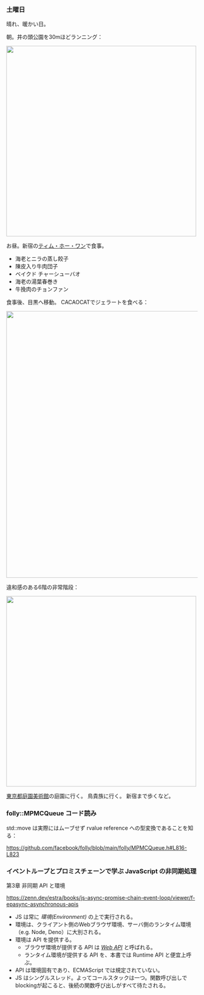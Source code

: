 ### 土曜日

晴れ、暖かい日。

朝。井の頭公園を30mほどランニング：

<img src="https://i.imgur.com/CVWp4kA.jpg" width="500">

お昼。新宿の[ティム・ホー・ワン](https://timhowan.jp/)で食事。

- 海老とニラの蒸し餃子
- 陳皮入り牛肉団子
- ベイクド チャーシューバオ
- 海老の湯葉春巻き
- 牛挽肉のチョンファン

食事後、目黒へ移動。
CACAOCATでジェラートを食べる：

<img src="https://i.imgur.com/udVzGhy.jpg" width="700">

違和感のある6階の非常階段：

<img src="https://i.imgur.com/cYB7Cub.jpg" width="500">

[東京都庭園美術館](https://www.teien-art-museum.ne.jp/)の庭園に行く。
鳥貴族に行く。
新宿まで歩くなど。

### folly::MPMCQueue コード読み

std::move は実際にはムーブせず rvalue reference への型変換であることを知る：

https://github.com/facebook/folly/blob/main/folly/MPMCQueue.h#L816-L823

### イベントループとプロミスチェーンで学ぶ JavaScript の非同期処理

第3章 非同期 API と環境

https://zenn.dev/estra/books/js-async-promise-chain-event-loop/viewer/f-epasync-asynchronous-apis

- JS は常に *環境(Environment)* の上で実行される。
- 環境は、クライアント側のWebブラウザ環境、サーバ側のランタイム環境（e.g. Node, Deno）に大別される。
- 環境は API を提供する。
    - ブラウザ環境が提供する API は [*Web API*](https://developer.mozilla.org/en-US/docs/Web/API) と呼ばれる。
    - ランタイム環境が提供する API を、本書では Runtime API と便宜上呼ぶ。
- API は環境固有であり、ECMAScript では規定されていない。
- JS はシングルスレッド。よってコールスタックは一つ。関数呼び出しでblockingが起こると、後続の関数呼び出しがすべて待たされる。